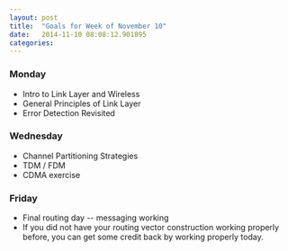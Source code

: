 ```yaml
---
layout: post
title:  "Goals for Week of November 10"
date:   2014-11-10 08:08:12.901895
categories:
---
```


### Monday

* Intro to Link Layer and Wireless
* General Principles of Link Layer
* Error Detection Revisited

### Wednesday

* Channel Partitioning Strategies
* TDM / FDM
* CDMA exercise

### Friday

* Final routing day  -- messaging working
* If you did not have your routing vector construction working properly before, you can get some credit back by working properly today.


